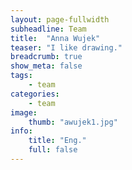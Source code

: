 ```yaml
---
layout: page-fullwidth
subheadline: Team
title:  "Anna Wujek"
teaser: "I like drawing."
breadcrumb: true
show_meta: false
tags:
    - team
categories:
    - team
image:
    thumb: "awujek1.jpg"
info:
    title: "Eng."
    full: false
---
```

